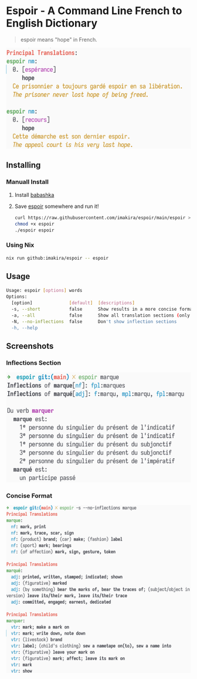 # Espoir - A Command Line French to English Dictionary

> espoir means "hope" in French.  

![img](./screenshots/espoir.png)  


## Installing


### Manuall Install

1.  Install [babashka](https://github.com/babashka/babashka)
2.  Save [espoir](https://raw.githubusercontent.com/imakira/espoir/main/espoir) somewhere and run it!  
    
    ```bash
    curl https://raw.githubusercontent.com/imakira/espoir/main/espoir > espoir
    chmod +x espoir
    ./espoir espoir
    ```


### Using Nix

```bash
nix run github:imakira/espoir -- espoir
```


## Usage

```bash
Usage: espoir [options] words
Options: 
  [option]              [default]  [descriptions]
  -s, --short           false      Show results in a more concise format, omitting some information.
  -a, --all             false      Show all translation sections (only principal translations are shown by default)
  -N, --no-inflections  false      Don't show inflection sections
  -h, --help
```


## Screenshots


### Inflections Section

![img](screenshots/inflections.png)  


### Concise Format

![img](screenshots/concise.png)
